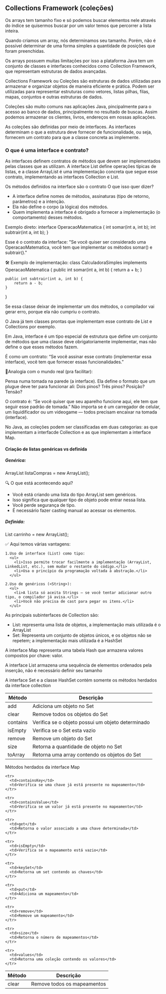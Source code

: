 <h2>Collections Framework (coleções)</h2> 
Os arrays tem tamanho fixo e só podemos buscar elementos nele através do índice se quisermos buscar por um valor temos que percorrer a lista inteira.

Quando criamos um array, nós determinamos seu tamanho. Porém, não é possível determinar de uma forma simples a quantidade de posições que foram preenchidas.

Os arrays possuem muitas limitações por isso a plataforma Java tem um conjunto de classes e interfaces conhecidos como Collection Framework, que representam estruturas de dados avançadas.

Collections Framework ou Coleções são estruturas de dados utilizadas para armazenar e organizar objetos de maneira eficiente e prática. Podem ser utilizadas para representar estruturas como vetores, listas pilhas, filas, mapas, conjuntos e outras estruturas de dados.

Coleções são muito comuns nas aplicações Java, pincipalmente para o acesso ao banco de dados, principalmente no resultado de buscas. Assim podemos armazenar os clientes, livros, endereços em nossas aplicações.

As coleções são definidas por meio de interfaces. As interfaces determinam o que a estrutura deve fornecer de funcionalidade, ou seja, fornecem um contrato para que a classe concreta as implemente. 

<h3>O que é uma interface e contrato?</h3>

As interfaces definem contratos de métodos que devem ser implementados pelas classes que as utilizam. A interface List define operações típicas de listas, e a classe ArrayList é uma implementação concreta que segue esse contrato, implementando as interfaces Collection e List.

 Os métodos definidos na interface são o contrato
 O que isso quer dizer?
 <ul>
   <li>A interface define nomes de métodos, assinaturas (tipo de retorno, parâmetros) e a intenção.</li>
   <li>Ela não define o corpo (a lógica) dos métodos.</li>
   <li>Quem implementa a interface é obrigado a fornecer a implementação (o comportamento) desses métodos.</li>
 </ul>

Exemplo direto:
interface OperacaoMatematica {
    int somar(int a, int b);
    int subtrair(int a, int b);
}

Esse é o contrato da interface: "Se você quiser ser considerado uma OperacaoMatematica, você tem que implementar os métodos somar() e subtrair()."

🛠️ Exemplo de implementação:
class CalculadoraSimples implements OperacaoMatematica {
    public int somar(int a, int b) {
        return a + b;
    }

    public int subtrair(int a, int b) {
        return a - b;
    }
}

Se essa classe deixar de implementar um dos métodos, o compilador vai gerar erro, porque ela não cumpriu o contrato.

O Java já tem classes prontas que implementam esse contrato de List e Collections por exemplo.

Em Java, interface é um tipo especial de estrutura que define um conjunto de métodos que uma classe deve obrigatoriamente implementar, mas não define o que esses métodos fazem.

É como um contrato: “Se você assinar esse contrato (implementar essa interface), você tem que fornecer essas funcionalidades.”

🔹Analogia com o mundo real (pra facilitar):

Pensa numa tomada na parede (a interface).
Ela define o formato que um plugue deve ter para funcionar ali:
Dois pinos? Três pinos? Posição? Tensão?

O contrato é: “Se você quiser que seu aparelho funcione aqui, ele tem que seguir esse padrão de tomada.”
Não importa se é um carregador de celular, um liquidificador ou um videogame — todos precisam encaixar na tomada (interface).

No Java, as coleções podem ser classificadas em duas categorias: as que implementam a interfacde Collection e as que implementam a interface Map.

<h4>Criação de listas genéricas vs definida</h4>

<h5>Genérica:</h5>
ArrayList listaCompras = new ArrayList();

🔍 O que está acontecendo aqui?
<ul>
  <li>Você está criando uma lista do tipo ArrayList sem genéricos.</li>
  <li>Isso significa que qualquer tipo de objeto pode entrar nessa lista.</li>
  <li>Você perde segurança de tipo.</li>
  <li>É necessário fazer casting manual ao acessar os elementos.</li>
</ul>

<h5>Definida:</h5>

List<String> carrinho = new ArrayList<String>();

✅ Aqui temos várias vantagens:

    1.Uso de interface (List) como tipo:
      <ul>
        <li>Isso permite trocar facilmente a implementação (ArrayList, LinkedList, etc.), sem mudar o restante do código.</li>
        <li>Usa o princípio da programação voltada à abstração.</li>
      </ul>

    2.Uso de genéricos (<String>):
      <ul>
        <li>A lista só aceita Strings — se você tentar adicionar outro tipo, o compilador já avisa.</li>
        <li>Você não precisa de cast para pegar os itens.</li>
      </ul>

As principais subinterfaces de Collection são:
<ul>
  <li>List: representa uma lista de objetos, a implementação mais utilizada é o ArrayList</li>
  <li>Set: Representa um conjunto de objetos únicos, e os objetos não se repetem; a implementação mais utilizada é a HashSet</li>
</ul>

A interface Map representa uma tabela Hash que armazena valores compostos por chave: valor.

A interface List armazena uma sequência de elementos ordenados pela inserção, não é necessário definir seu tamanho

A interface Set e a classe HashSet contém somente os métodos herdados da interface collection
<table>
  <thead>
    <tr>
      <th>Método</th>
      <th>Descrição</th>
    </tr>
  </thead>
  <tbody>
    <tr>
      <td>add</td>
      <td>Adiciona um objeto no Set</td>
    </tr>
    <tr>
      <td>clear</td>
      <td>Remove todos os objetos do Set</td>
    </tr>
    <tr>
      <td>contains</td>
      <td>Verifica se o objeto possui um objeto determinado</td>
    </tr>
    <tr>
      <td>isEmpty</td>
      <td>Verifica se o Set esta vazio</td>
    </tr>
    <tr>
      <td>remove</td>
      <td>Remove um objeto do Set</td>
    </tr>
    <tr>
      <td>size</td>
      <td>Retorna a quantidade de objeto no Set</td>
    </tr>
    <tr>
      <td>toArray</td>
      <td>Retorna uma array contendo os objetos do Set</td>
    </tr>
  </tbody>
</table>

Métodos herdados da interface Map 
<table>
  <thead>
    <tr>
      <th>Método</th>
      <th>Descrição</th>
    </tr>
  </thead>
  <tbody>
    <tr>
      <td>clear</td>
      <td>Remove todos os mapeamentos</td>
    </tr>
    
    <tr>
      <td>containsKey</td>
      <td>Verifica se uma chave já está presente no mapeamento</td>
    </tr>
    
    <tr>
      <td>containsValue</td>
      <td>Verifica se um valor já está presente no mapeamento</td>
    </tr>
    
    <tr>
      <td>get</td>
      <td>Retorna o valor associado a uma chave determinada</td>
    </tr>
    
    <tr>
      <td>isEmpty</td>
      <td>Verifica se o mapeamento está vazio</td>
    </tr>
    
    <tr>
      <td>keySet</td>
      <td>Retorna um set contendo as chaves</td>
    </tr>
    
    <tr>
      <td>put</td>
      <td>Adiciona um mapeamento</td>
    </tr>
    
    <tr>
      <td>remove</td>
      <td>Remove um mapeamento</td>
    </tr>
    
    <tr>
      <td>size</td>
      <td>Retorna o número de mapeamentos</td>
    </tr>

    <tr>
      <td>values</td>
      <td>Retorna uma coleção contendo os valores</td>
    </tr>
    
  </tbody>
</table>

